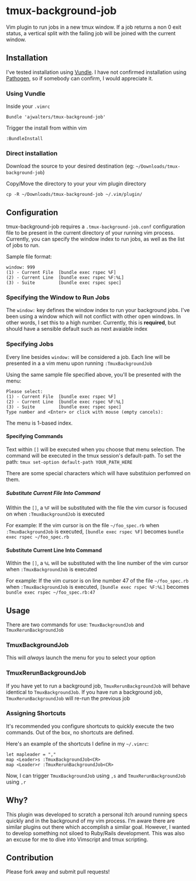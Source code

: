 # tmux-background-job

Vim plugin to run jobs in a new tmux window.  If a job returns a non 0 exit status, a vertical split with the failing job will be joined with the current window.

## Installation
I've tested installation using [Vundle](https://github.com/gmarik/vundle).  I have not confirmed installation using [Pathogen](https://github.com/tpope/vim-pathogen), so if somebody can confirm, I would appreciate it.

### Using Vundle
Inside your `.vimrc`

```
Bundle 'ajwalters/tmux-background-job'
```

Trigger the install from within vim

```
:BundleInstall
```

### Direct installation
Download the source to your desired destination (eg: `~/Downloads/tmux-background-job`)

Copy/Move the directory to your your vim plugin directory

```
cp -R ~/Downloads/tmux-background-job ~/.vim/plugin/
```

## Configuration
tmux-background-job requires a `.tmux-background-job.conf` configuration file to be present in the current directory of your running vim process.  Currently, you can specify the window index to run jobs, as well as the list of jobs to run.

Sample file format:

```
window: 999
(1) - Current File  [bundle exec rspec %F]
(2) - Current Line  [bundle exec rspec %F:%L]
(3) - Suite         [bundle exec rspec spec]
```

### Specifying the Window to Run Jobs
The `window:` key defines the window index to run your background jobs.  I've been using a window which will not conflict with other open windows.  In other words, I set this to a high number.  Currently, this is **required**, but should have a sensible default such as next avaiable index

### Specifying Jobs
Every line besides `window:` will be considered a job.  Each line will be presented in a a vim menu upon running `:TmuxBackgroundJob`

Using the same sample file specified above, you'll be presented with the menu:

```
Please select:
(1) - Current File  [bundle exec rspec %F]
(2) - Current Line  [bundle exec rspec %F:%L]
(3) - Suite         [bundle exec rspec spec]
Type number and <Enter> or click with mouse (empty cancels):
```

The menu is 1-based index.

#### Specifying Commands
Text within `[]` will be executed when you choose that menu selection.  The command will be executed in the tmux session's default-path.  To set the path: `tmux set-option default-path YOUR_PATH_HERE`

There are some special characters which will have substituion perfomred on them.

##### Substitute Current File Into Command
Within the `[]`, a `%F` will be substituted with the file the vim cursor is focused on when `:TmuxBackgroundJob` is executed

For example:
If the vim cursor is on the file `~/foo_spec.rb` when `:TmuxBackgroundJob` is executed, `[bundle exec rspec %F]` becomes `bundle exec rspec ~/foo_spec.rb`

#### Substitute Current Line Into Command
Within the `[]`, a `%L` will be substituted with the line number of the vim cursor when `:TmuxBackgroundJob` is executed

For example:
If the vim cursor is on line number 47 of the file `~/foo_spec.rb` when `:TmuxBackgroundJob` is executed, `[bundle exec rspec %F:%L]` becomes `bundle exec rspec ~/foo_spec.rb:47`

## Usage
There are two commands for use: `TmuxBackgroundJob` and `TmuxRerunBackgroundJob`

### TmuxBackgroundJob
This will _always_ launch the menu for you to select your option

### TmuxRerunBackgroundJob
If you have yet to run a background job, `TmuxRerunBackgroundJob` will behave identical to `TmuxBackgroundJob`.  If you have run a background job, `TmuxRerunBackgroundJob` will re-run the previous job

### Assigning Shortcuts
It's recommended you configure shortcuts to quickly execute the two commands.  Out of the box, no shortcuts are defined.

Here's an example of the shortcuts I define in my `~/.vimrc`:

```
let mapleader = ","
map <Leader>s :TmuxBackgroundJob<CR>
map <Leader>r :TmuxRerunBackgroundJob<CR>
```

Now, I can trigger `TmuxBackgroundJob` using `,s` and `TmuxRerunBackgroundJob` using `,r`

## Why?
This plugin was developed to scratch a personal itch around running specs quickly and in the background of my vim process.  I'm aware there are similar plugins out there which accomplish a similar goal.  However, I wanted to develop something not siloed to Ruby/Rails development.  This was also an excuse for me to dive into Vimscript and tmux scripting.

## Contribution
Please fork away and submit pull requests!